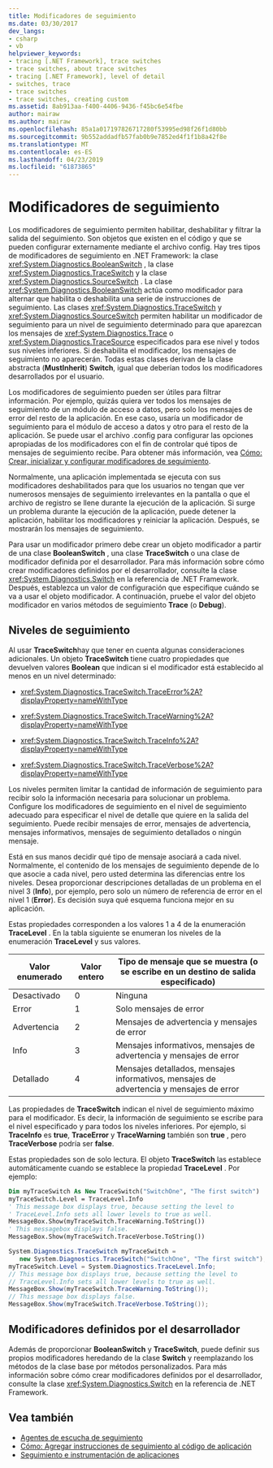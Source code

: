 ```yaml
---
title: Modificadores de seguimiento
ms.date: 03/30/2017
dev_langs:
- csharp
- vb
helpviewer_keywords:
- tracing [.NET Framework], trace switches
- trace switches, about trace switches
- tracing [.NET Framework], level of detail
- switches, trace
- trace switches
- trace switches, creating custom
ms.assetid: 8ab913aa-f400-4406-9436-f45bc6e54fbe
author: mairaw
ms.author: mairaw
ms.openlocfilehash: 85a1a017197826717280f53995ed98f26f1d80bb
ms.sourcegitcommit: 9b552addadfb57fab0b9e7852ed4f1f1b8a42f8e
ms.translationtype: MT
ms.contentlocale: es-ES
ms.lasthandoff: 04/23/2019
ms.locfileid: "61873865"
---
```

# <a name="trace-switches"></a>Modificadores de seguimiento
Los modificadores de seguimiento permiten habilitar, deshabilitar y filtrar la salida del seguimiento. Son objetos que existen en el código y que se pueden configurar externamente mediante el archivo config. Hay tres tipos de modificadores de seguimiento en .NET Framework: la clase <xref:System.Diagnostics.BooleanSwitch> , la clase <xref:System.Diagnostics.TraceSwitch> y la clase <xref:System.Diagnostics.SourceSwitch> . La clase <xref:System.Diagnostics.BooleanSwitch> actúa como modificador para alternar que habilita o deshabilita una serie de instrucciones de seguimiento. Las clases <xref:System.Diagnostics.TraceSwitch> y <xref:System.Diagnostics.SourceSwitch> permiten habilitar un modificador de seguimiento para un nivel de seguimiento determinado para que aparezcan los mensajes de <xref:System.Diagnostics.Trace> o <xref:System.Diagnostics.TraceSource> especificados para ese nivel y todos sus niveles inferiores. Si deshabilita el modificador, los mensajes de seguimiento no aparecerán. Todas estas clases derivan de la clase abstracta (**MustInherit**) **Switch**, igual que deberían todos los modificadores desarrollados por el usuario.  
  
 Los modificadores de seguimiento pueden ser útiles para filtrar información. Por ejemplo, quizás quiera ver todos los mensajes de seguimiento de un módulo de acceso a datos, pero solo los mensajes de error del resto de la aplicación. En ese caso, usaría un modificador de seguimiento para el módulo de acceso a datos y otro para el resto de la aplicación. Se puede usar el archivo .config para configurar las opciones apropiadas de los modificadores con el fin de controlar qué tipos de mensajes de seguimiento recibe. Para obtener más información, vea [Cómo: Crear, inicializar y configurar modificadores de seguimiento](../../../docs/framework/debug-trace-profile/how-to-create-initialize-and-configure-trace-switches.md).  
  
 Normalmente, una aplicación implementada se ejecuta con sus modificadores deshabilitados para que los usuarios no tengan que ver numerosos mensajes de seguimiento irrelevantes en la pantalla o que el archivo de registro se llene durante la ejecución de la aplicación. Si surge un problema durante la ejecución de la aplicación, puede detener la aplicación, habilitar los modificadores y reiniciar la aplicación. Después, se mostrarán los mensajes de seguimiento.  
  
 Para usar un modificador primero debe crear un objeto modificador a partir de una clase **BooleanSwitch** , una clase **TraceSwitch** o una clase de modificador definida por el desarrollador. Para más información sobre cómo crear modificadores definidos por el desarrollador, consulte la clase <xref:System.Diagnostics.Switch> en la referencia de .NET Framework. Después, establezca un valor de configuración que especifique cuándo se va a usar el objeto modificador. A continuación, pruebe el valor del objeto modificador en varios métodos de seguimiento **Trace** (o **Debug**).  
  
## <a name="trace-levels"></a>Niveles de seguimiento  
 Al usar **TraceSwitch**hay que tener en cuenta algunas consideraciones adicionales. Un objeto **TraceSwitch** tiene cuatro propiedades que devuelven valores **Boolean** que indican si el modificador está establecido al menos en un nivel determinado:  
  
-   <xref:System.Diagnostics.TraceSwitch.TraceError%2A?displayProperty=nameWithType>  
  
-   <xref:System.Diagnostics.TraceSwitch.TraceWarning%2A?displayProperty=nameWithType>  
  
-   <xref:System.Diagnostics.TraceSwitch.TraceInfo%2A?displayProperty=nameWithType>  
  
-   <xref:System.Diagnostics.TraceSwitch.TraceVerbose%2A?displayProperty=nameWithType>  
  
 Los niveles permiten limitar la cantidad de información de seguimiento para recibir solo la información necesaria para solucionar un problema. Configure los modificadores de seguimiento en el nivel de seguimiento adecuado para especificar el nivel de detalle que quiere en la salida del seguimiento. Puede recibir mensajes de error, mensajes de advertencia, mensajes informativos, mensajes de seguimiento detallados o ningún mensaje.  
  
 Está en sus manos decidir qué tipo de mensaje asociará a cada nivel. Normalmente, el contenido de los mensajes de seguimiento depende de lo que asocie a cada nivel, pero usted determina las diferencias entre los niveles. Desea proporcionar descripciones detalladas de un problema en el nivel 3 (**Info**), por ejemplo, pero solo un número de referencia de error en el nivel 1 (**Error**). Es decisión suya qué esquema funciona mejor en su aplicación.  
  
 Estas propiedades corresponden a los valores 1 a 4 de la enumeración **TraceLevel** . En la tabla siguiente se enumeran los niveles de la enumeración **TraceLevel** y sus valores.  
  
|Valor enumerado|Valor entero|Tipo de mensaje que se muestra (o se escribe en un destino de salida especificado)|  
|----------------------|-------------------|---------------------------------------------------------------------------|  
|Desactivado|0|Ninguna|  
|Error|1|Solo mensajes de error|  
|Advertencia|2|Mensajes de advertencia y mensajes de error|  
|Info|3|Mensajes informativos, mensajes de advertencia y mensajes de error|  
|Detallado|4|Mensajes detallados, mensajes informativos, mensajes de advertencia y mensajes de error|  
  
 Las propiedades de **TraceSwitch** indican el nivel de seguimiento máximo para el modificador. Es decir, la información de seguimiento se escribe para el nivel especificado y para todos los niveles inferiores. Por ejemplo, si **TraceInfo** es **true**, **TraceError** y **TraceWarning** también son **true** , pero **TraceVerbose** podría ser **false**.  
  
 Estas propiedades son de solo lectura. El objeto **TraceSwitch** las establece automáticamente cuando se establece la propiedad **TraceLevel** . Por ejemplo:  
  
```vb  
Dim myTraceSwitch As New TraceSwitch("SwitchOne", "The first switch")  
myTraceSwitch.Level = TraceLevel.Info  
' This message box displays true, because setting the level to  
' TraceLevel.Info sets all lower levels to true as well.  
MessageBox.Show(myTraceSwitch.TraceWarning.ToString())  
' This messagebox displays false.  
MessageBox.Show(myTraceSwitch.TraceVerbose.ToString())  
```  
  
```csharp  
System.Diagnostics.TraceSwitch myTraceSwitch =   
   new System.Diagnostics.TraceSwitch("SwitchOne", "The first switch");  
myTraceSwitch.Level = System.Diagnostics.TraceLevel.Info;  
// This message box displays true, because setting the level to   
// TraceLevel.Info sets all lower levels to true as well.  
MessageBox.Show(myTraceSwitch.TraceWarning.ToString());  
// This message box displays false.  
MessageBox.Show(myTraceSwitch.TraceVerbose.ToString());  
```  
  
## <a name="developer-defined-switches"></a>Modificadores definidos por el desarrollador  
 Además de proporcionar **BooleanSwitch** y **TraceSwitch**, puede definir sus propios modificadores heredando de la clase **Switch** y reemplazando los métodos de la clase base por métodos personalizados. Para más información sobre cómo crear modificadores definidos por el desarrollador, consulte la clase <xref:System.Diagnostics.Switch> en la referencia de .NET Framework.  
  
## <a name="see-also"></a>Vea también

- [Agentes de escucha de seguimiento](../../../docs/framework/debug-trace-profile/trace-listeners.md)
- [Cómo: Agregar instrucciones de seguimiento al código de aplicación](../../../docs/framework/debug-trace-profile/how-to-add-trace-statements-to-application-code.md)
- [Seguimiento e instrumentación de aplicaciones](../../../docs/framework/debug-trace-profile/tracing-and-instrumenting-applications.md)
